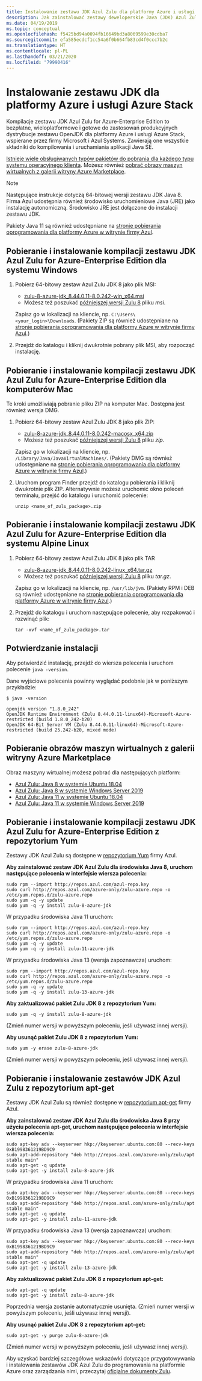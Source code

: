 ```yaml
---
title: Instalowanie zestawu JDK Azul Zulu dla platformy Azure i usługi Azure Stack
description: Jak zainstalować zestawy deweloperskie Java (JDK) Azul Zulu do wdrażania na platformie Azure na komputerach z systemem Windows i Linux oraz komputerach Mac
ms.date: 04/19/2019
ms.topic: conceptual
ms.openlocfilehash: f5425bd94a0094fb16649bd3a8069599e30cdba7
ms.sourcegitcommit: efa585ecdcf1cc54a6f0b664fb83cd4f0ccc7b2c
ms.translationtype: HT
ms.contentlocale: pl-PL
ms.lasthandoff: 03/21/2020
ms.locfileid: "79990416"
---
```

# <a name="install-the-jdk-for-azure-and-azure-stack"></a>Instalowanie zestawu JDK dla platformy Azure i usługi Azure Stack

Kompilacje zestawu JDK Azul Zulu for Azure-Enterprise Edition to bezpłatne, wieloplatformowe i gotowe do zastosowań produkcyjnych dystrybucje zestawu OpenJDK dla platformy Azure i usługi Azure Stack, wspierane przez firmy Microsoft i Azul Systems. Zawierają one wszystkie składniki do kompilowania i uruchamiania aplikacji Java SE.

[Istnieje wiele obsługiwanych typów pakietów do pobrania dla każdego typu systemu operacyjnego klienta](https://www.azul.com/downloads/azure-only/zulu/). Możesz również [pobrać obrazy maszyn wirtualnych z galerii witryny Azure Marketplace](#get-virtual-machine-images-from-the-azure-marketplace-gallery).

> [!NOTE]
> Następujące instrukcje dotyczą 64-bitowej wersji zestawu JDK Java 8. Firma Azul udostępnia również środowisko uruchomieniowe Java (JRE) jako instalację autonomiczną. Środowisko JRE jest dołączone do instalacji zestawu JDK.
>
> Pakiety Java 11 są również udostępniane na [stronie pobierania oprogramowania dla platformy Azure w witrynie firmy Azul](https://www.azul.com/downloads/azure-only/zulu/).

## <a name="download-and-install-the-azul-zulu-for-azure---enterprise-edition-jdk-builds-for-windows"></a>Pobieranie i instalowanie kompilacji zestawu JDK Azul Zulu for Azure-Enterprise Edition dla systemu Windows

1. Pobierz 64-bitowy zestaw Azul Zulu JDK 8 jako plik MSI:

   * [zulu-8-azure-jdk_8.44.0.11-8.0.242-win_x64.msi](http://repos.azul.com/azure-only/zulu/packages/zulu-8/8u242/zulu-8-azure-jdk_8.44.0.11-8.0.242-win_x64.msi)
   * Możesz też poszukać [późniejszej wersji Zulu 8](http://repos.azul.com/azure-only/zulu/packages/zulu-8) pliku *msi*.

   Zapisz go w lokalizacji na kliencie, np. `C:\Users\<your_login>\Downloads`. (Pakiety ZIP są również udostępniane na [stronie pobierania oprogramowania dla platformy Azure w witrynie firmy Azul](https://www.azul.com/downloads/azure-only/zulu/).)

2. Przejdź do katalogu i kliknij dwukrotnie pobrany plik MSI, aby rozpocząć instalację.

## <a name="download-and-install-the-azul-zulu-for-azure---enterprise-edition-jdk-builds-for-mac"></a>Pobieranie i instalowanie kompilacji zestawu JDK Azul Zulu for Azure-Enterprise Edition dla komputerów Mac

Te kroki umożliwiają pobranie pliku ZIP na komputer Mac. Dostępna jest również wersja DMG.

1. Pobierz 64-bitowy zestaw Azul Zulu JDK 8 jako plik ZIP:

   * [zulu-8-azure-jdk_8.44.0.11-8.0.242-macosx_x64.zip](http://repos.azul.com/azure-only/zulu/packages/zulu-8/8u242/zulu-8-azure-jdk_8.44.0.11-8.0.242-macosx_x64.zip)
   * Możesz też poszukać [późniejszej wersji Zulu 8](http://repos.azul.com/azure-only/zulu/packages/zulu-8) pliku *zip*.

   Zapisz go w lokalizacji na kliencie, np. `/Library/Java/JavaVirtualMachines/`. (Pakiety DMG są również udostępniane na [stronie pobierania oprogramowania dla platformy Azure w witrynie firmy Azul](https://www.azul.com/downloads/azure-only/zulu/).)

2. Uruchom program Finder przejdź do katalogu pobierania i kliknij dwukrotnie plik ZIP. Alternatywnie możesz uruchomić okno poleceń terminalu, przejść do katalogu i uruchomić polecenie:

    ```cli
    unzip <name_of_zulu_package>.zip
    ```

## <a name="download-and-install-the-azul-zulu-for-azure---enterprise-edition-jdk-builds-for-alpine-linux"></a>Pobieranie i instalowanie kompilacji zestawu JDK Azul Zulu for Azure-Enterprise Edition dla systemu Alpine Linux

1. Pobierz 64-bitowy zestaw Azul Zulu JDK 8 jako plik TAR

   * [zulu-8-azure-jdk_8.44.0.11-8.0.242-linux_x64.tar.gz](http://repos.azul.com/azure-only/zulu/packages/zulu-8/8u242/zulu-8-azure-jdk_8.44.0.11-8.0.242-linux_x64.tar.gz)
   * Możesz też poszukać [późniejszej wersji Zulu 8](https://repos.azul.com/azure-only/zulu/packages/zulu-8) pliku *tar.gz*.

   Zapisz go w lokalizacji na kliencie, np. `/usr/lib/jvm`. (Pakiety RPM i DEB są również udostępniane na [stronie pobierania oprogramowania dla platformy Azure w witrynie firmy Azul](https://www.azul.com/downloads/azure-only/zulu/).)

2. Przejdź do katalogu i uruchom następujące polecenie, aby rozpakować i rozwinąć plik:

    ```cli
    tar -xvf <name_of_zulu_package>.tar
    ```

## <a name="confirm-your-installation"></a>Potwierdzanie instalacji

Aby potwierdzić instalację, przejdź do wiersza polecenia i uruchom polecenie `java -version`.

Dane wyjściowe polecenia powinny wyglądać podobnie jak w poniższym przykładzie:

```cli
$ java -version

openjdk version "1.8.0_242"
OpenJDK Runtime Environment (Zulu 8.44.0.11-linux64)-Microsoft-Azure-restricted (build 1.8.0_242-b20)
OpenJDK 64-Bit Server VM (Zulu 8.44.0.11-linux64)-Microsoft-Azure-restricted (build 25.242-b20, mixed mode)
```

## <a name="get-virtual-machine-images-from-the-azure-marketplace-gallery"></a>Pobieranie obrazów maszyn wirtualnych z galerii witryny Azure Marketplace

Obraz maszyny wirtualnej możesz pobrać dla następujących platform:

* [Azul Zulu: Java 8 w systemie Ubuntu 18.04](https://azuremarketplace.microsoft.com/marketplace/apps/azul.azul-zulu8-ubuntu-1804)
* [Azul Zulu: Java 8 w systemie Windows Server 2019](https://azuremarketplace.microsoft.com/marketplace/apps/azul.azul-zulu8-windows-2019)
* [Azul Zulu: Java 11 w systemie Ubuntu 18.04](https://azuremarketplace.microsoft.com/marketplace/apps/azul.azul-zulu11-ubuntu-1804)
* [Azul Zulu: Java 11 w systemie Windows Server 2019](https://azuremarketplace.microsoft.com/marketplace/apps/azul.azul-zulu11-windows-2019)

## <a name="download-and-install-the-azul-zulu-for-azure---enterprise-edition-jdks-from-a-yum-repository"></a>Pobieranie i instalowanie kompilacji zestawu JDK Azul Zulu for Azure-Enterprise Edition z repozytorium Yum

Zestawy JDK Azul Zulu są dostępne w [repozytorium Yum](https://repos.azul.com/azure-only/zulu-azure.repo) firmy Azul.

**Aby zainstalować zestaw JDK Azul Zulu dla środowiska Java 8, uruchom następujące polecenia w interfejsie wiersza polecenia:**

```cli
sudo rpm --import http://repos.azul.com/azul-repo.key
sudo curl http://repos.azul.com/azure-only/zulu-azure.repo -o /etc/yum.repos.d/zulu-azure.repo
sudo yum -q -y update
sudo yum -q -y install zulu-8-azure-jdk
```

W przypadku środowiska Java 11 uruchom:

```cli
sudo rpm --import http://repos.azul.com/azul-repo.key
sudo curl http://repos.azul.com/azure-only/zulu-azure.repo -o /etc/yum.repos.d/zulu-azure.repo
sudo yum -q -y update
sudo yum -q -y install zulu-11-azure-jdk
```

W przypadku środowiska Java 13 (wersja zapoznawcza) uruchom:

```cli
sudo rpm --import http://repos.azul.com/azul-repo.key
sudo curl http://repos.azul.com/azure-only/zulu-azure.repo -o /etc/yum.repos.d/zulu-azure.repo
sudo yum -q -y update
sudo yum -q -y install zulu-13-azure-jdk
```

**Aby zaktualizować pakiet Zulu JDK 8 z repozytorium Yum:**

```cli
sudo yum -q -y install zulu-8-azure-jdk
```

(Zmień numer wersji w powyższym poleceniu, jeśli używasz innej wersji).

**Aby usunąć pakiet Zulu JDK 8 z repozytorium Yum:**

```cli
sudo yum -y erase zulu-8-azure-jdk
```

(Zmień numer wersji w powyższym poleceniu, jeśli używasz innej wersji).

## <a name="download-and-install-the-azul-zulu-jdks-from-an-apt-get-repository"></a>Pobieranie i instalowanie zestawów JDK Azul Zulu z repozytorium apt-get

Zestawy JDK Azul Zulu są również dostępne w [repozytorium apt-get](https://repos.azul.com/azure-only/zulu/apt) firmy Azul.

**Aby zainstalować zestaw JDK Azul Zulu dla środowiska Java 8 przy użyciu polecenia apt-get, uruchom następujące polecenia w interfejsie wiersza polecenia:**

```cli
sudo apt-key adv --keyserver hkp://keyserver.ubuntu.com:80 --recv-keys 0xB1998361219BD9C9
sudo apt-add-repository "deb http://repos.azul.com/azure-only/zulu/apt stable main"
sudo apt-get -q update
sudo apt-get -y install zulu-8-azure-jdk
```

W przypadku środowiska Java 11 uruchom:

```cli
sudo apt-key adv --keyserver hkp://keyserver.ubuntu.com:80 --recv-keys 0xB1998361219BD9C9
sudo apt-add-repository "deb http://repos.azul.com/azure-only/zulu/apt stable main"
sudo apt-get -q update
sudo apt-get -y install zulu-11-azure-jdk
```

W przypadku środowiska Java 13 (wersja zapoznawcza) uruchom:

```cli
sudo apt-key adv --keyserver hkp://keyserver.ubuntu.com:80 --recv-keys 0xB1998361219BD9C9
sudo apt-add-repository "deb http://repos.azul.com/azure-only/zulu/apt stable main"
sudo apt-get -q update
sudo apt-get -y install zulu-13-azure-jdk
```

**Aby zaktualizować pakiet Zulu JDK 8 z repozytorium apt-get:**

```cli
sudo apt-get -q update
sudo apt-get -y install zulu-8-azure-jdk
```

Poprzednia wersja zostanie automatycznie usunięta.
(Zmień numer wersji w powyższym poleceniu, jeśli używasz innej wersji).

**Aby usunąć pakiet Zulu JDK 8 z repozytorium apt-get:**

```cli
sudo apt-get -y purge zulu-8-azure-jdk
```

(Zmień numer wersji w powyższym poleceniu, jeśli używasz innej wersji).

Aby uzyskać bardziej szczegółowe wskazówki dotyczące przygotowywania i instalowania zestawów JDK Azul Zulu do programowania na platformie Azure oraz zarządzania nimi, przeczytaj [oficjalne dokumenty Zulu](https://docs.azul.com/zulu/zuludocs/index.htm).
